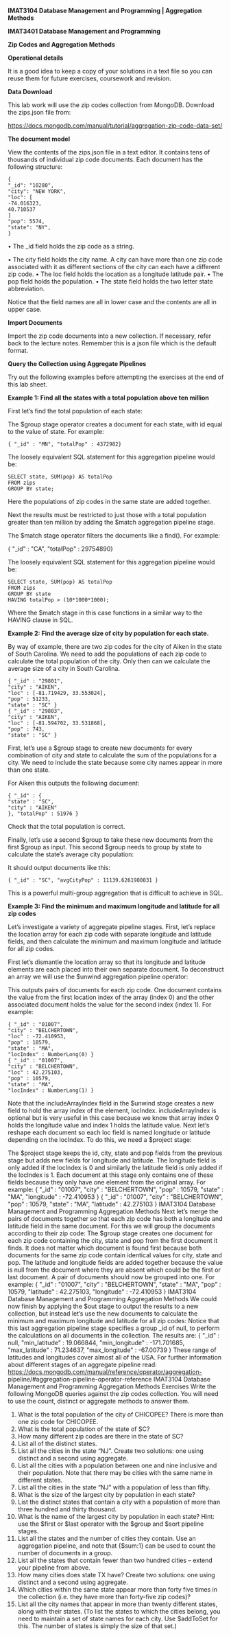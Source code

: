 **IMAT3104 Database Management and Programming | Aggregation Methods**

**IMAT3401 Database Management and Programming**

**Zip Codes and Aggregation Methods**


**Operational details**

It is a good idea to keep a copy of your solutions in a text file so you can
reuse them for future exercises, coursework and revision.

**Data Download**

This lab work will use the zip codes collection from MongoDB. Download the
zips.json file from:

https://docs.mongodb.com/manual/tutorial/aggregation-zip-code-data-set/

**The document model**

View the contents of the zips.json file in a text editor. It contains tens of
thousands of individual zip code documents. Each document has the following structure:

    {
    "_id": "10280",
    "city": "NEW YORK",
    "loc": [
    -74.016323,
    40.710537
    ]
    "pop": 5574,
    "state": "NY",
    }

• The _id field holds the zip code as a string.

• The city field holds the city name. A city can have more than one zip
code associated with it as different sections of the city can each have a
different zip code.
• The loc field holds the location as a longitude latitude pair.
• The pop field holds the population.
• The state field holds the two letter state abbreviation.

Notice that the field names are all in lower case and the contents are all in
upper case.

**Import Documents**

Import the zip code documents into a new collection. If necessary, refer back
to the lecture notes. Remember this is a json file which is the default format.

**Query the Collection using Aggregate Pipelines**

Try out the following examples before attempting the exercises at the end of
this lab sheet.

**Example 1: Find all the states with a total population above ten million**

First let’s find the total population of each state:


The $group stage operator creates a document for each state, with id equal to the value of state. For example:

    { "_id" : "MN", "totalPop" : 4372982}

The loosely equivalent SQL statement for this aggregation pipeline would be:

    SELECT state, SUM(pop) AS totalPop
    FROM zips
    GROUP BY state;

Here the populations of zip codes in the same state are added together.

Next the results must be restricted to just those with a total population greater than ten million by adding the $match aggregation pipeline stage.


The $match stage operator filters the documents like a find(). For example:

{ "_id" : "CA", "totalPop" : 29754890}

The loosely equivalent SQL statement for this aggregation pipeline would be:

    SELECT state, SUM(pop) AS totalPop
    FROM zips
    GROUP BY state
    HAVING totalPop > (10*1000*1000);


Where the $match stage in this case functions in a similar way to the HAVING
clause in SQL.


**Example 2: Find the average size of city by population for each state.**

By way of example, there are two zip codes for the city of Aiken in the state of South Carolina. We need to add the populations of each zip code to calculate the total population of the city. Only then can we calculate the average size of a city in South Carolina.

    { "_id" : "29801",
    "city" : "AIKEN",
    "loc" : [-81.719429, 33.553024],
    "pop" : 51233,
    "state" : "SC" }
    { "_id" : "29803",
    "city" : "AIKEN",
    "loc" : [-81.594702, 33.531868],
    "pop" : 743,
    "state" : "SC" }

First, let’s use a $group stage to create new documents for every combination of city and state to calculate the sum of the populations for a city. We need to include the state because some city names appear in more than one state.



For Aiken this outputs the following document:

    { "_id" : {
    "state" : "SC",
    "city" : "AIKEN"
    }, "totalPop" : 51976 }

Check that the total population is correct.


Finally, let’s use a second $group to take these new documents from the first
$group as input. This second $group needs to group by state to calculate the
state’s average city population:



It should output documents like this:

    { "_id" : "SC", "avgCityPop" : 11139.6261980831 }

This is a powerful multi-group aggregation that is difficult to achieve in SQL.

**Example 3: Find the minimum and maximum longitude and latitude for all zip codes**

Let’s investigate a variety of aggregate pipeline stages. First, let’s replace the location array for each zip code with separate longitude and latitude fields, and then calculate the minimum and maximum longitude and latitude for all zip codes.

First let’s dismantle the location array so that its longitude and latitude
elements are each placed into their own separate document. To deconstruct
an array we will use the $unwind aggregation pipeline operator:


This outputs pairs of documents for each zip code. One document contains
the value from the first location index of the array (index 0) and the other
associated document holds the value for the second index (index 1). For
example:

    { "_id" : "01007",
    "city" : "BELCHERTOWN",
    "loc" : -72.410953,
    "pop" : 10579,
    "state" : "MA",
    "locIndex" : NumberLong(0) }
    { "_id" : "01007",
    "city" : "BELCHERTOWN",
    "loc" : 42.275103,
    "pop" : 10579,
    "state" : "MA",
    "locIndex" : NumberLong(1) }

Note that the includeArrayIndex field in the $unwind stage creates a
new field to hold the array index of the element, locIndex.
includeArrayIndex is optional but is very useful in this case because we
know that array index 0 holds the longitude value and index 1 holds the
latitude value.
Next let’s reshape each document so each loc field is named longitude or
latitude depending on the locIndex. To do this, we need a $project
stage:




The $project stage keeps the id, city, state and pop fields from the previous
stage but adds new fields for longitude and latitude. The longitude field is only
added if the locIndex is 0 and similarly the latitude field is only added if the
locIndex is 1. Each document at this stage only contains one of these fields
because they only have one element from the original array. For example:
{ "_id" : "01007",
"city" : "BELCHERTOWN",
"pop" : 10579,
"state" : "MA",
"longitude" : -72.410953 }
{ "_id" : "01007",
"city" : "BELCHERTOWN",
"pop" : 10579,
"state" : "MA",
"latitude" : 42.275103 }
IMAT3104 Database Management and Programming Aggregation Methods
Next let’s merge the pairs of documents together so that each zip code has
both a longitude and latitude field in the same document. For this we will
group the documents according to their zip code:
The $group stage creates one document for each zip code containing the city,
state and pop from the first document it finds. It does not matter which
document is found first because both documents for the same zip code
contain identical values for city, state and pop. The latitude and longitude
fields are added together because the value is null from the document where
they are absent which could be the first or last document. A pair of documents
should now be grouped into one. For example:
{ "_id" : "01007",
"city" : "BELCHERTOWN",
"state" : "MA",
"pop" : 10579,
"latitude" : 42.275103,
"longitude" : -72.410953 }
IMAT3104 Database Management and Programming Aggregation Methods
We could now finish by applying the $out stage to output the results to a new
collection, but instead let’s use the new documents to calculate the minimum
and maximum longitude and latitude for all zip codes:
Notice that this last aggregation pipeline stage specifies a group _id of null, to
perform the calculations on all documents in the collection. The results are:
{ "_id" : null,
"min_latitude" : 19.066844,
"min_longitude" : -171.701685,
"max_latitude" : 71.234637,
"max_longitude" : -67.00739 }
These range of latitudes and longitudes cover almost all of the USA.
For further information about different stages of an aggregate pipeline read:
https://docs.mongodb.com/manual/reference/operator/aggregation-
pipeline/#aggregation-pipeline-operator-reference
IMAT3104 Database Management and Programming Aggregation Methods
Exercises
Write the following MongoDB queries against the zip codes collection. You will
need to use the count, distinct or aggregate methods to answer them.
1. What is the total population of the city of CHICOPEE? There is more than
one zip code for CHICOPEE.
1. What is the total population of the state of SC?
2. How many different zip codes are there in the state of SC?
3. List all of the distinct states.
4. List all the cities in the state “NJ”. Create two solutions: one using
distinct and a second using aggregate.
1. List all the cities with a population between one and nine inclusive and
their population. Note that there may be cities with the same name in
different states.
1. List all the cities in the state “NJ” with a population of less than fifty.
2. What is the size of the largest city by population in each state?
3. List the distinct states that contain a city with a population of more than
three hundred and thirty thousand.
1.  What is the name of the largest city by population in each state? Hint: use
the $first or $last operator with the $group and $sort pipeline stages.
1.  List all the states and the number of cities they contain. Use an
aggregation pipeline, and note that {$sum:1} can be used to count the
number of documents in a group.
1.  List all the states that contain fewer than two hundred cities – extend your
pipeline from above.
1.  How many cities does state TX have? Create two solutions: one using
distinct and a second using aggregate.
1.  Which cities within the same state appear more than forty five times in the
collection (i.e. they have more than forty-five zip codes)?
1.  List all the city names that appear in more than twenty different states,
along with their states. (To list the states to which the cities belong, you
need to maintain a set of state names for each city. Use $addToSet for
this. The number of states is simply the size of that set.)